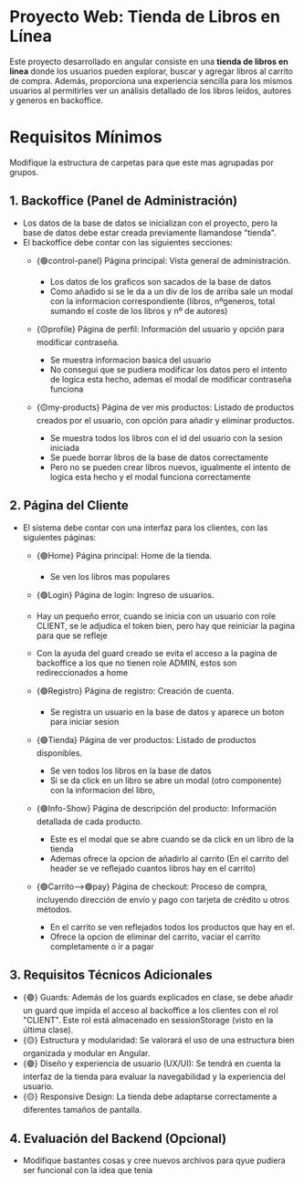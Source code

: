 # Proyecto Web: Tienda de Libros en Línea

Este proyecto desarrollado en angular consiste en una **tienda de libros en línea** donde los usuarios pueden explorar, buscar y agregar libros al carrito de compra. Además, proporciona una experiencia sencilla para los mismos usuarios al permitirles ver un análisis detallado de los libros leídos, autores y generos en backoffice.

# Requisitos Mínimos
Modifique la estructura de carpetas para que este mas agrupadas por grupos.
## 1. Backoffice (Panel de Administración)
- Los datos de la base de datos se inicializan con el proyecto, pero la base de datos debe estar creada previamente llamandose "tienda".
- El backoffice debe contar con las siguientes secciones:
  - {🟢control-panel} Página principal: Vista general de administración.
    - Los datos de los graficos son sacados de la base de datos
    - Como añadido si se le da a un div de los de arriba sale un modal con la informacion correspondiente (libros, nºgeneros, total sumando el coste de los libros y nº de autores)
  
  - {🟡profile} Página de perfil: Información del usuario y opción para modificar contraseña.
    - Se muestra informacion basica del usuario
    - No consegui que se pudiera modificar los datos pero el intento de logica esta hecho, ademas el modal de modificar contraseña funciona

  - {🟡my-products} Página de ver mis productos: Listado de productos creados por el usuario, con opción para añadir y eliminar productos.
    - Se muestra todos los libros con el id del usuario con la sesion iniciada
    - Se puede borrar libros de la base de datos correctamente
    - Pero no se pueden crear libros nuevos, igualmente el intento de logica esta hecho y el modal funciona correctamente

## 2. Página del Cliente

- El sistema debe contar con una interfaz para los clientes, con las siguientes páginas:
  - {🟢Home} Página principal: Home de la tienda.
    - Se ven los libros mas populares

  - {🟢Login} Página de login: Ingreso de usuarios.
  - Hay un pequeño error, cuando se inicia con un usuario con role CLIENT, se le adjudica el token bien, pero hay que reiniciar la pagina para que se refleje
  - Con la ayuda del guard creado se evita el acceso a la pagina de backoffice a los que no tienen role ADMIN, estos son redireccionados a home

  - {🟢Registro} Página de registro: Creación de cuenta.
    - Se registra un usuario en la base de datos y aparece un boton para iniciar sesion

  - {🟢Tienda} Página de ver productos: Listado de productos disponibles.
    - Se ven todos los libros en la base de datos
    - Si se da click en un libro se abre un modal (otro componente) con la informacion del libro,

  - {🟢Info-Show} Página de descripción del producto: Información detallada de cada producto.
    - Este es el modal que se abre cuando se da click en un libro de la tienda
    - Ademas ofrece la opcion de añadirlo al carrito (En el carrito del header se ve reflejado cuantos libros hay en el carrito)

  - {🟢Carrito-->🟢pay} Página de checkout: Proceso de compra, incluyendo dirección de envío y pago con tarjeta de crédito u otros métodos.
    - En el carrito se ven reflejados todos los productos que hay en el.
    - Ofrece la opcion de eliminar del carrito, vaciar el carrito completamente o ir a pagar
## 3. Requisitos Técnicos Adicionales

  - {🟢} Guards: Además de los guards explicados en clase, se debe añadir un guard que impida el acceso al backoffice a los clientes con el rol "CLIENT". Este rol está almacenado en sessionStorage (visto en la última clase).
  - {🟡} Estructura y modularidad: Se valorará el uso de una estructura bien organizada y modular en Angular.
  - {🟢} Diseño y experiencia de usuario (UX/UI): Se tendrá en cuenta la interfaz de la tienda para evaluar la navegabilidad y la experiencia del usuario.
  - {🟡} Responsive Design: La tienda debe adaptarse correctamente a diferentes tamaños de pantalla.

## 4. Evaluación del Backend (Opcional)
  - Modifique bastantes cosas y cree nuevos archivos para qyue pudiera ser funcional con la idea que tenia